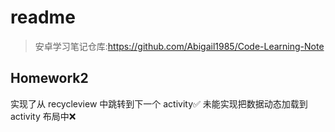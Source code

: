 # readme
> 安卓学习笔记仓库:https://github.com/Abigail1985/Code-Learning-Note
## Homework2
实现了从 recycleview 中跳转到下一个 activity✅
未能实现把数据动态加载到 activity 布局中❌